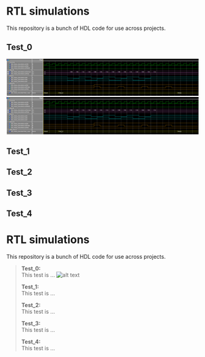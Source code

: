 # RTL simulations
  This repository is a bunch of HDL code for use across projects.
  
## Test_0
![Rotary_decoder_Test0](Images/Rotary_decoder_Test0.png)
![Rotary_decoder_Test0](Images/Rotary_decoder_Test0.png "Rotary_Decoder_Test_0")

## Test_1

## Test_2

## Test_3

## Test_4

# RTL simulations
  This repository is a bunch of HDL code for use across projects.
  
> **Test_0:**<br>
> This test is ...
> ![alt text](https://drive.google.com/open?id=0B7VE4R2CFZ-Dc2lrVFBrMnF4a0E.png "Rotary_Decoder_Test_0")
>
> **Test_1:**<br>
> This test is ...
>
> **Test_2:**<br>
> This test is ...
>
> **Test_3:**<br>
> This test is ...
>
> **Test_4:**<br>
> This test is ...
